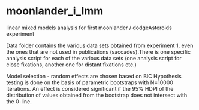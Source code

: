 # moonlander_i_lmm
linear mixed models analysis for first moonlander / dodgeAsteroids experiment

Data folder contains the various data sets obtained from experiment 1, even the ones that are not used in publications (saccades).There is one specific analysis script for each of the various data sets (one analysis script for close fixations, another one for distant fixations etc.)

Model selection - random effects are chosen based on BIC
Hypothesis testing is done on the basis of parametric bootstraps with N=10000 iterations. An effect is considered significant if the 95% HDPI of  the distribution of values obtained from the bootstrap does not intersect with the 0-line.
